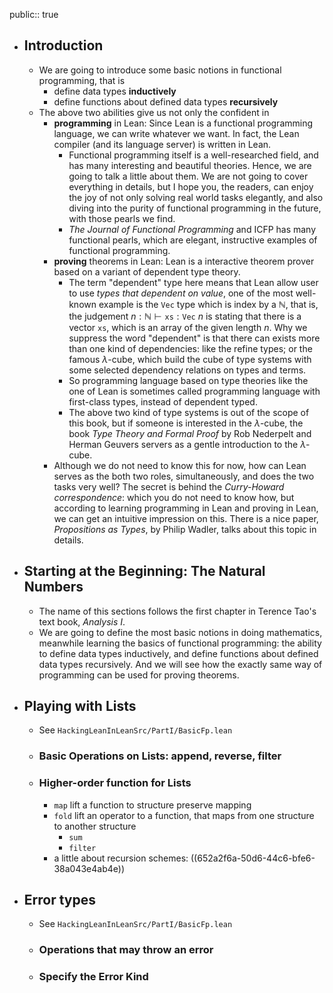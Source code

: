 public:: true

- ## Introduction
	- We are going to introduce some basic notions in functional programming, that is
		- define data types **inductively**
		- define functions about defined data types **recursively**
	- The above two abilities give us not only the confident in
		- **programming** in Lean: Since Lean is a functional programming language, we can write whatever we want. In fact, the Lean compiler (and its language server) is written in Lean.
			- Functional programming itself is a well-researched field, and has many interesting and beautiful theories. Hence, we are going to talk a little about them. We are not going to cover everything in details, but I hope you, the readers, can enjoy the joy of not only solving real world tasks elegantly, and also diving into the purity of functional programming in the future, with those pearls we find.
			- *The Journal of Functional Programming* and ICFP has many functional pearls, which are elegant, instructive examples of functional programming.
		- **proving** theorems in Lean: Lean is a interactive theorem prover based on a variant of dependent type theory.
			- The term "dependent" type here means that Lean allow user to use *types that dependent on value*, one of the most well-known example is the $\mathtt{Vec}$ type which is index by a $\mathbb N$, that is, the judgement $n : \mathbb N \vdash \mathtt{xs} : \mathtt{Vec}\ n$ is stating that there is a vector $\mathtt{xs}$, which is an array of the given length $n$. Why we suppress the word "dependent" is that there can exists more than one kind of dependencies: like the refine types; or the famous $\lambda$-cube, which build the cube of type systems with some selected dependency relations on types and terms.
			- So programming language based on type theories like the one of Lean is sometimes called programming language with first-class types, instead of dependent typed.
			- The above two kind of type systems is out of the scope of this book, but if someone is interested in the $\lambda$-cube, the book *Type Theory and Formal Proof* by Rob Nederpelt and Herman Geuvers servers as a gentle introduction to the $\lambda$-cube.
		- Although we do not need to know this for now, how can Lean serves as the both two roles, simultaneously, and does the two tasks very well? The secret is behind the *Curry-Howard correspondence*: which you do not need to know how, but according to learning programming in Lean and proving in Lean, we can get an intuitive impression on this. There is a nice paper, *Propositions as Types*, by Philip Wadler, talks about this topic in details.
- ## Starting at the Beginning: The Natural Numbers
	- The name of this sections follows the first chapter in Terence Tao's text book, *Analysis I*.
	- We are going to define the most basic notions in doing mathematics, meanwhile learning the basics of functional programming: the ability to define data types inductively, and define functions about defined data types recursively. And we will see how the exactly same way of programming can be used for proving theorems.
- ## Playing with Lists
	- See `HackingLeanInLeanSrc/PartI/BasicFp.lean`
	- ### Basic Operations on Lists: append, reverse, filter
	- ### Higher-order function for Lists
		- `map` lift a function to structure preserve mapping
		- `fold` lift an operator to a function, that maps from one structure to another structure
			- `sum`
			- `filter`
		- a little about recursion schemes: ((652a2f6a-50d6-44c6-bfe6-38a043e4ab4e))
- ## Error types
	- See `HackingLeanInLeanSrc/PartI/BasicFp.lean`
	- ### Operations that may throw an error
	- ### Specify the Error Kind